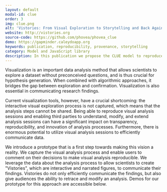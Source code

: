 ```yaml
---
layout: default
modal-id: clue
order: 3
img: clue.png
alt: 'Vistories: From Visual Exploration to Storytelling and Back Again'
website: http://vistories.org
source-code: https://github.com/phovea/phovea_clue
demo: https://gapminder.caleydoapp.org
keywords: publication, reproducibility, provenance, storytelling
category: Model and JavaScript library
description: In this publication we propose the CLUE model to reproduce and present visual exploration based on recorded provenance data. The CLUE model is available as a reusable JavaScript library.
---
```


Visualization is an important data analysis method that allows scientists to explore a dataset without preconceived questions, and is thus crucial for hypothesis generation. When combined with algorithmic approaches, it bridges the gap between exploration and confirmation. Visualization is also essential in communicating research findings.

Current visualization tools, however, have a crucial shortcoming: the interactive visual exploration process is not captured, which means that the analysis steps cannot be shared. Being able to reproduce visual analysis sessions and enabling third parties to understand, modify, and extend analysis sessions can have a significant impact on transparency, reproducibility, and innovation of analysis processes. Furthermore, there is enormous potential to utilize visual analysis sessions to efficiently communicate data.

We introduce a prototype that is a first step towards making this vision a reality. We capture the visual analysis process and enable users to comment on their decisions to make visual analysis reproducible. We leverage the data about the analysis process to allow scientists to create "Vistories", which are interactive and narrated figures, to communicate their findings. Vistories do not only efficiently communicate the findings, but also give audiences the ability to retrace and modify an analysis. Demos for our prototype for this approach are accessible below. 